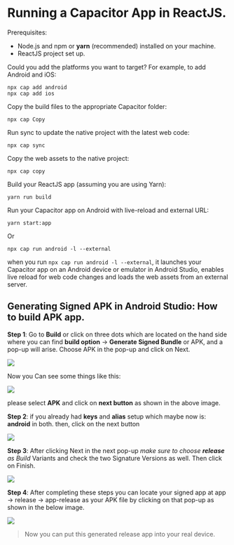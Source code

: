 # Running a Capacitor App in ReactJS.

Prerequisites:

- Node.js and npm or **yarn** (recommended) installed on your machine.
- ReactJS project set up.

Could you add the platforms you want to target? For example, to add Android and iOS:

    npx cap add android
    npx cap add ios

Copy the build files to the appropriate Capacitor folder:

    npx cap Copy

Run sync to update the native project with the latest web code:

    npx cap sync

Copy the web assets to the native project:

    npx cap copy

Build your ReactJS app (assuming you are using Yarn):

    yarn run build

Run your Capacitor app on Android with live-reload and external URL:

    yarn start:app

Or

    npx cap run android -l --external

when you run `npx cap run android -l --external`, it launches your Capacitor app on an Android device or emulator in Android Studio, enables live reload for web code changes and loads the web assets from an external server.

## Generating Signed APK in Android Studio: How to build APK app.

**Step 1**: Go to **Build** or click on three dots which are located on the hand side where you can find **build option** -> **Generate Signed Bundle** or APK, and a pop-up will arise. Choose APK in the pop-up and click on Next.

![](https://media.geeksforgeeks.org/wp-content/uploads/20200720115426/GSA1-660x273.png)

Now you Can see some things like this:

![](https://i.stack.imgur.com/PHA2I.png)

please select **APK** and click on **next button** as shown in the above image.

**Step 2**: if you already had **keys** and **alias** setup which maybe now is: **android** in both. then, click on the next button

![](https://i.stack.imgur.com/Zpvu3.png)

**Step 3**: After clicking Next in the next pop-up _make sure to choose **release** as Build_ Variants and check the two Signature Versions as well. Then click on Finish.

![](https://i.stack.imgur.com/YLPGd.png)

**Step 4**: After completing these steps you can locate your signed app at app -> release -> app-release as your APK file by clicking on that pop-up as shown in the below image.

![](https://media.geeksforgeeks.org/wp-content/uploads/20200720125857/GSA5-660x263.png)

> Now you can put this generated release app into your real device.

